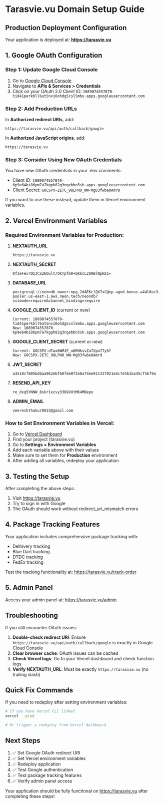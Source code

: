 # Tarasvie.vu Domain Setup Guide

## Production Deployment Configuration

Your application is deployed at: **https://tarasvie.vu**

## 1. Google OAuth Configuration

### Step 1: Update Google Cloud Console
1. Go to [Google Cloud Console](https://console.cloud.google.com/)
2. Navigate to **APIs & Services > Credentials**
3. Click on your OAuth 2.0 Client ID: `1089074557870-tid41perkbl76ut5nvi0ohdg5csl5mbu.apps.googleusercontent.com`

### Step 2: Add Production URLs
In **Authorized redirect URIs**, add:
```
https://tarasvie.vu/api/auth/callback/google
```

In **Authorized JavaScript origins**, add:
```
https://tarasvie.vu
```

### Step 3: Consider Using New OAuth Credentials
You have new OAuth credentials in your .env comments:
- Client ID: `1089074557870-6p9e64bi86pm7a7kgph82g3ngebbn5sh.apps.googleusercontent.com`
- Client Secret: `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`

If you want to use these instead, update them in Vercel environment variables.

## 2. Vercel Environment Variables

### Required Environment Variables for Production:

1. **NEXTAUTH_URL**
   ```
   https://tarasvie.vu
   ```

2. **NEXTAUTH_SECRET**
   ```
   KfzeFexrQI3CSZ6Oult/OkTpfmR+GKbcL2U9BlNpHzI=
   ```

3. **DATABASE_URL**
   ```
   postgresql://neondb_owner:npg_2dAEKclQX7xC@ep-aged-bonus-a44l6oz3-pooler.us-east-1.aws.neon.tech/neondb?sslmode=require&channel_binding=require
   ```

4. **GOOGLE_CLIENT_ID** (current or new)
   ```
   Current: 1089074557870-tid41perkbl76ut5nvi0ohdg5csl5mbu.apps.googleusercontent.com
   New: 1089074557870-6p9e64bi86pm7a7kgph82g3ngebbn5sh.apps.googleusercontent.com
   ```

5. **GOOGLE_CLIENT_SECRET** (current or new)
   ```
   Current: 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
   New: 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
   ```

6. **JWT_SECRET**
   ```
   a3518cf805bdbaa962ebf60fde0f2e8a74ee911337021e4c7e5b1ba45cf5bf9a
   ```

7. **RESEND_API_KEY**
   ```
   re_dxq5YNNW_8skr1xcvy3369VXtMK4MBepo
   ```

8. **ADMIN_EMAIL**
   ```
   veereshthakur8023@gmail.com
   ```

### How to Set Environment Variables in Vercel:

1. Go to [Vercel Dashboard](https://vercel.com/dashboard)
2. Find your project (tarasvie.vu)
3. Go to **Settings > Environment Variables**
4. Add each variable above with their values
5. Make sure to set them for **Production** environment
6. After adding all variables, redeploy your application

## 3. Testing the Setup

After completing the above steps:

1. Visit https://tarasvie.vu
2. Try to sign in with Google
3. The OAuth should work without redirect_uri_mismatch errors

## 4. Package Tracking Features

Your application includes comprehensive package tracking with:
- Delhivery tracking
- Blue Dart tracking
- DTDC tracking
- FedEx tracking

Test the tracking functionality at: https://tarasvie.vu/track-order

## 5. Admin Panel

Access your admin panel at: https://tarasvie.vu/admin

## Troubleshooting

If you still encounter OAuth issues:

1. **Double-check redirect URI**: Ensure `https://tarasvie.vu/api/auth/callback/google` is exactly in Google Cloud Console
2. **Clear browser cache**: OAuth issues can be cached
3. **Check Vercel logs**: Go to your Vercel dashboard and check function logs
4. **Verify NEXTAUTH_URL**: Must be exactly `https://tarasvie.vu` (no trailing slash)

## Quick Fix Commands

If you need to redeploy after setting environment variables:
```bash
# If you have Vercel CLI linked
vercel --prod

# Or trigger a redeploy from Vercel dashboard
```

## Next Steps

1. ✅ Set Google OAuth redirect URI
2. ✅ Set Vercel environment variables
3. ✅ Redeploy application
4. ✅ Test Google authentication
5. ✅ Test package tracking features
6. ✅ Verify admin panel access

Your application should be fully functional on https://tarasvie.vu after completing these steps!
